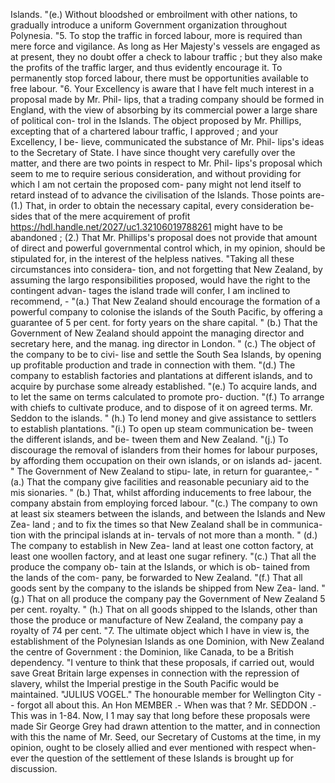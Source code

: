 Islands. "(e.) Without bloodshed or embroilment with other nations, to gradually introduce a uniform Government organization throughout Polynesia. "5. To stop the traffic in forced labour, more is required than mere force and vigilance. As long as Her Majesty's vessels are engaged as at present, they no doubt offer a check to labour traffic ; but they also make the profits of the traffic larger, and thus evidently encourage it. To permanently stop forced labour, there must be opportunities available to free labour. "6. Your Excellency is aware that I have felt much interest in a proposal made by Mr. Phil- lips, that a trading company should be formed in England, with the view of absorbing by its commercial power a large share of political con- trol in the Islands. The object proposed by Mr. Phillips, excepting that of a chartered labour traffic, I approved ; and your Excellency, I be- lieve, communicated the substance of Mr. Phil- lips's ideas to the Secretary of State. I have since thought very carefully over the matter, and there are two points in respect to Mr. Phil- lips's proposal which seem to me to require serious consideration, and without providing for which I am not certain the proposed com- pany might not lend itself to retard instead of to advance the civilisation of the Islands. Those points are-(1.) That, in order to obtain the necessary capital, every consideration be- sides that of the mere acquirement of profit https://hdl.handle.net/2027/uc1.32106019788261 might have to be abandoned ; (2.) That Mr. Phillips's proposal does not provide that amount of direct and powerful governmental control which, in my opinion, should be stipulated for, in the interest of the helpless natives. "Taking all these circumstances into considera- tion, and not forgetting that New Zealand, by assuming the largo responsibilities proposed, would have the right to the contingent advan- tages the island trade will confer, I am inclined to recommend, - "(a.) That New Zealand should encourage the formation of a powerful company to colonise the islands of the South Pacific, by offering a guarantee of 5 per cent. for forty years on the share capital. " (b.) That the Government of New Zealand should appoint the managing director and secretary here, and the manag. ing director in London. " (c.) The object of the company to be to civi- lise and settle the South Sea Islands, by opening up profitable production and trade in connection with them. "(d.) The company to establish factories and plantations at different islands, and to acquire by purchase some already established. "(e.) To acquire lands, and to let the same on terms calculated to promote pro- duction. "(f.) To arrange with chiefs to cultivate produce, and to dispose of it on agreed terms. Mr. Seddon to the islands. " (h.) To lend money and give assistance to settlers to establish plantations. "(i.) To open up steam communication be- tween the different islands, and be- tween them and New Zealand. "(j.) To discourage the removal of islanders from their homes for labour purposes, by affording them occupation on their own islands, or on islands ad- jacent. " The Government of New Zealand to stipu- late, in return for guarantee,- " (a.) That the company give facilities and reasonable pecuniary aid to the mis sionaries. " (b.) That, whilst affording inducements to free labour, the company abstain from employing forced labour. "(c.) The company to own at least six steamers between the islands, and between the Islands and New Zea- land ; and to fix the times so that New Zealand shall be in communica- tion with the principal islands at in- tervals of not more than a month. " (d.) The company to establish in New Zea- land at least one cotton factory, at least one woollen factory, and at least one sugar refinery. "(c.) That all the produce the company ob- tain at the Islands, or which is ob- tained from the lands of the com- pany, be forwarded to New Zealand. "(f.) That all goods sent by the company to the islands be shipped from New Zea- land. "(g.) That on all produce the company pay the Government of New Zealand 5 per cent. royalty. " (h.) That on all goods shipped to the Islands, other than those the produce or manufacture of New Zealand, the company pay a royalty of 74 per cent. "7. The ultimate object which I have in view is, the establishment of the Polynesian Islands as one Dominion, with New Zealand the centre of Government : the Dominion, like Canada, to be a British dependency. "I venture to think that these proposals, if carried out, would save Great Britain large expenses in connection with the repression of slavery, whilst the Imperial prestige in the South Pacific would be maintained. "JULIUS VOGEL." The honourable member for Wellington City \- - forgot all about this. An Hon MEMBER .- When was that ? Mr. SEDDON .- This was in 1-84. Now, I 1 may say that long before these proposals were made Sir George Grey had drawn attention to the matter, and in connection with this the name of Mr. Seed, our Secretary of Customs at the time, in my opinion, ought to be closely allied and ever mentioned with respect when- ever the question of the settlement of these Islands is brought up for discussion. 
